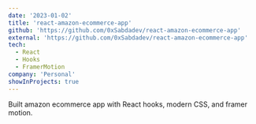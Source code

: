 ```yaml
---
date: '2023-01-02'
title: 'react-amazon-ecommerce-app'
github: 'https://github.com/0xSabdadev/react-amazon-ecommerce-app'
external: 'https://github.com/0xSabdadev/react-amazon-ecommerce-app'
tech:
  - React
  - Hooks
  - FramerMotion
company: 'Personal'
showInProjects: true
---
```


Built amazon ecommerce app with React hooks, modern CSS, and framer motion.
